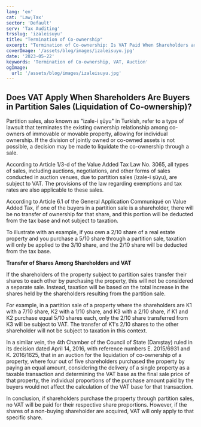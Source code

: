 ```yaml
---
lang: 'en'
cat: 'Law;Tax'
sector: 'Default'
serv: 'Tax Auditing'
trsslug: 'izaleisuyu'
title: "Termination of Co-ownership"
excerpt: "Termination of Co-ownership: Is VAT Paid When Shareholders are Buyers in Sales?"
coverImage: '/assets/blog/images/izaleisuyu.jpg'
date: '2023-05-22'
keywords: 'Termination of Co-ownership, VAT, Auction'
ogImage:
  url: '/assets/blog/images/izaleisuyu.jpg'
---
```


## Does VAT Apply When Shareholders Are Buyers in Partition Sales (Liquidation of Co-ownership)?

Partition sales, also known as "izale-i şüyu" in Turkish, refer to a type of lawsuit that terminates the existing ownership relationship among co-owners of immovable or movable property, allowing for individual ownership. If the division of jointly owned or co-owned assets is not possible, a decision may be made to liquidate the co-ownership through a sale.

According to Article 1/3-d of the Value Added Tax Law No. 3065, all types of sales, including auctions, negotiations, and other forms of sales conducted in auction venues, due to partition sales (izale-i şüyu), are subject to VAT. The provisions of the law regarding exemptions and tax rates are also applicable to these sales.

According to Article 6.1 of the General Application Communiqué on Value Added Tax, if one of the buyers in a partition sale is a shareholder, there will be no transfer of ownership for that share, and this portion will be deducted from the tax base and not subject to taxation.

To illustrate with an example, if you own a 2/10 share of a real estate property and you purchase a 5/10 share through a partition sale, taxation will only be applied to the 3/10 share, and the 2/10 share will be deducted from the tax base.

**Transfer of Shares Among Shareholders and VAT**

If the shareholders of the property subject to partition sales transfer their shares to each other by purchasing the property, this will not be considered a separate sale. Instead, taxation will be based on the total increase in the shares held by the shareholders resulting from the partition sale.

For example, in a partition sale of a property where the shareholders are K1 with a 7/10 share, K2 with a 1/10 share, and K3 with a 2/10 share, if K1 and K2 purchase equal 5/10 shares each, only the 2/10 share transferred from K3 will be subject to VAT. The transfer of K1's 2/10 shares to the other shareholder will not be subject to taxation in this context.

In a similar vein, the 4th Chamber of the Council of State (Danıştay) ruled in its decision dated April 14, 2016, with reference numbers E. 2015/6931 and K. 2016/1625, that in an auction for the liquidation of co-ownership of a property, where four out of five shareholders purchased the property by paying an equal amount, considering the delivery of a single property as a taxable transaction and determining the VAT base as the final sale price of that property, the individual proportions of the purchase amount paid by the buyers would not affect the calculation of the VAT base for that transaction.

In conclusion, if shareholders purchase the property through partition sales, no VAT will be paid for their respective share proportions. However, if the shares of a non-buying shareholder are acquired, VAT will only apply to that specific share.